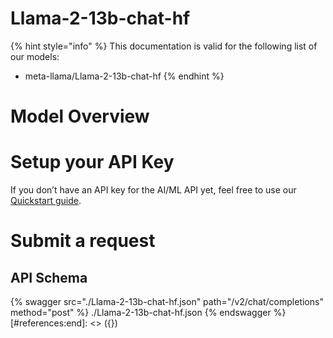 [#references:start]: <> ({ "template": "openapi" })
# Llama-2-13b-chat-hf

{% hint style="info" %}
This documentation is valid for the following list of our models:
* meta-llama/Llama-2-13b-chat-hf
{% endhint %}

# Model Overview


# Setup your API Key
If you don’t have an API key for the AI/ML API yet, feel free to use our [Quickstart guide](https://docs.aimlapi.com/quickstart/setting-up).

# Submit a request
## API Schema
{% swagger src="./Llama-2-13b-chat-hf.json" path="/v2/chat/completions" method="post" %}
./Llama-2-13b-chat-hf.json
{% endswagger %}
[#references:end]: <> ({})